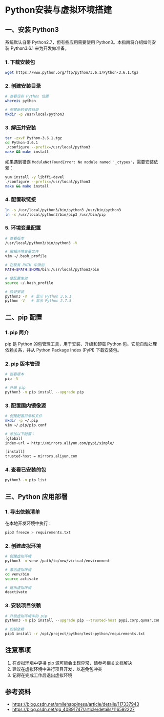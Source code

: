# Python安装与虚拟环境搭建

## 一、安装 Python3

系统默认自带 Python2.7，但有些应用需要使用 Python3。本指南将介绍如何安装 Python3.6.1 来为开发做准备。

### 1. 下载安装包
```bash
wget https://www.python.org/ftp/python/3.6.1/Python-3.6.1.tgz
```

### 2. 创建安装目录
```bash
# 查看现有 Python 位置
whereis python

# 创建新的安装目录
mkdir -p /usr/local/python3
```

### 3. 解压并安装
```bash
tar -zxvf Python-3.6.1.tgz
cd Python-3.6.1
./configure --prefix=/usr/local/python3
make && make install
```

如果遇到错误 `ModuleNotFoundError: No module named '_ctypes'`，需要安装依赖：
```bash
yum install -y libffi-devel 
./configure --prefix=/usr/local/python3
make && make install
```

### 4. 配置软链接
```bash
ln -s /usr/local/python3/bin/python3 /usr/bin/python3
ln -s /usr/local/python3/bin/pip3 /usr/bin/pip
```

### 5. 环境变量配置
```bash
# 查看版本
/usr/local/python3/bin/python3 -V

# 编辑环境变量文件
vim ~/.bash_profile

# 在现有 PATH 中添加
PATH=$PATH:$HOME/bin:/usr/local/python3/bin

# 使配置生效
source ~/.bash_profile

# 验证安装
python3 -V  # 显示 Python 3.6.1
python -V   # 显示 Python 2.7.5
```

## 二、pip 配置

### 1. pip 简介
pip 是 Python 的包管理工具，用于安装、升级和卸载 Python 包。它能自动处理依赖关系，并从 Python Package Index (PyPI) 下载安装包。

### 2. pip 版本管理
```bash
# 查看版本
pip -V

# 升级 pip
python3 -m pip install --upgrade pip
```

### 3. 配置国内镜像源
```bash
# 创建配置目录和文件
mkdir -p ~/.pip
vim ~/.pip/pip.conf

# 添加以下配置：
[global]
index-url = http://mirrors.aliyun.com/pypi/simple/

[install]
trusted-host = mirrors.aliyun.com
```

### 4. 查看已安装的包
```bash
python3 -m pip list
```

## 三、Python 应用部署

### 1. 导出依赖清单
在本地开发环境中执行：
```bash
pip3 freeze > requirements.txt
```

### 2. 创建虚拟环境
```bash
# 创建虚拟环境
python3 -m venv /path/to/new/virtual/environment

# 激活虚拟环境
cd venv/bin
source activate

# 退出虚拟环境
deactivate
```

### 3. 安装项目依赖
```bash
# 升级虚拟环境中的 pip
python3 -m pip install --upgrade pip --trusted-host pypi.corp.qunar.com

# 安装依赖
pip3 install -r /opt/project/python/test-python/requirements.txt
```

## 注意事项
1. 在虚拟环境中更换 pip 源可能会出现异常，请参考相关文档解决
2. 建议在虚拟环境中进行项目开发，以避免包冲突
3. 记得在完成工作后退出虚拟环境

## 参考资料
- https://blog.csdn.net/smilehappiness/article/details/117337943
- https://blog.csdn.net/qq_40891747/article/details/116592227